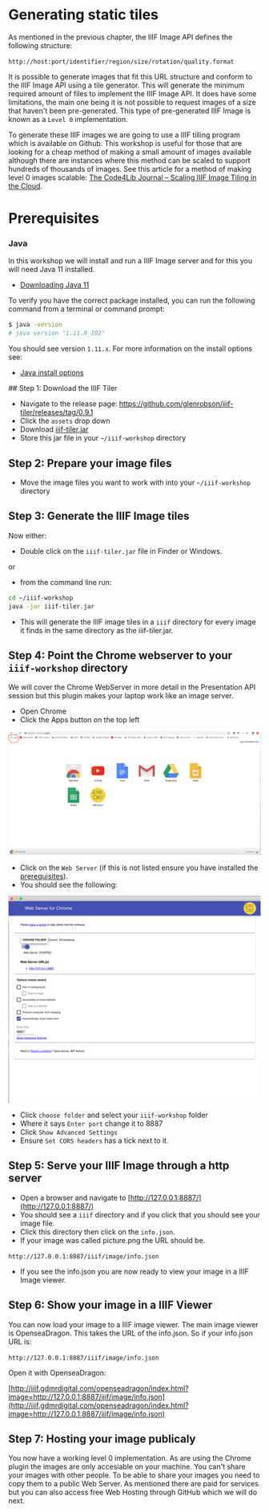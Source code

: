 # Generating static tiles

As mentioned in the previous chapter, the IIIF Image API defines the following structure:

`http://host:port/identifier/region/size/rotation/quality.format`

It is possible to generate images that fit this URL structure and conform to the IIIF Image API using a tile generator. This will generate the minimum required amount of files to implement the IIIF Image API. It does have some limitations, the main one being it is not possible to request images of a size that haven't been pre-generated. This type of pre-generated IIIF Image is known as a `Level 0` implementation. 

To generate these IIIF images we are going to use a IIIF tilling program which is available on Github. This workshop is useful for those that are looking for a cheap method of making a small amount of images available although there are instances where this method can be scaled to support hundreds of thousands of images. See this article for a method of making level 0 images scalable: [The Code4Lib Journal – Scaling IIIF Image Tiling in the Cloud](https://journal.code4lib.org/articles/14933).

# Prerequisites

### Java

In this workshop we will install and run a IIIF Image server and for this you will need Java 11 installed.

 - [Downloading Java 11](https://www.oracle.com/technetwork/java/javase/downloads/jdk11-downloads-5066655.html)

To verify you have the correct package installed, you can run the following command from a terminal or command prompt:

```sh
$ java -version
# java version "1.11.0_102"
```

You should see version `1.11.x`. For more information on the install options see:

 - [Java install options](https://java.com/en/download/help/download_options.xml)

## Step 1: Download the IIIF Tiler

 * Navigate to the release page: https://github.com/glenrobson/iiif-tiler/releases/tag/0.9.1
 * Click the `assets` drop down
 * Download [iiif-tiler.jar](https://github.com/glenrobson/iiif-tiler/releases/download/0.9.1/iiif-tiler.jar)
 * Store this jar file in your `~/iiif-workshop` directory

## Step 2: Prepare your image files
 * Move the image files you want to work with into your `~/iiif-workshop` directory

## Step 3: Generate the IIIF Image tiles

Now either:
 * Double click on the `iiif-tiler.jar` file in Finder or Windows.

or 

 * from the command line run:

```sh
cd ~/iiif-workshop
java -jar iiif-tiler.jar
```
 * This will generate the IIIF image tiles in a `iiif` directory for every image it finds in the same directory as the iiif-tiler.jar.

## Step 4: Point the Chrome webserver to your `iiif-workshop` directory
We will cover the Chrome WebServer in more detail in the Presentation API session but this plugin makes your laptop work like an image server. 

 * Open Chrome
 * Click the Apps button on the top left

![image](chrome/chrome_apps.png) 

 * Click on the `Web Server` (if this is not listed ensure you have installed the [prerequisites](../prerequisites.md)).
 * You should see the following:

![image](chrome/chrome_web_server.png) 

 * Click `choose folder` and select your `iiif-workshop` folder
 * Where it says `Enter port` change it to 8887
 * Click `Show Advanced Settings`
 * Ensure `Set CORS headers` has a tick next to it. 

## Step 5: Serve your IIIF Image through a http server

 * Open a browser and navigate to [http://127.0.0.1:8887/](http://127.0.0.1:8887/)
 * You should see a `iiif` directory and if you click that you should see your image file. 
 * Click this directory then click on the `info.json`.
 * If your image was called picture.png the URL should be.

`http://127.0.0.1:8887/iiif/image/info.json`

 * If you see the info.json you are now ready to view your image in a IIIF Image viewer.

## Step 6: Show your image in a IIIF Viewer

You can now load your image to a IIIF image viewer. The main image viewer is OpenseaDragon. This takes the URL of the info.json. So if your info.json URL is:

```http://127.0.0.1:8887/iiif/image/info.json```

Open it with OpenseaDragon:

[http://iiif.gdmrdigital.com/openseadragon/index.html?image=http://127.0.0.1:8887/iiif/image/info.json](http://iiif.gdmrdigital.com/openseadragon/index.html?image=http://127.0.0.1:8887/iiif/image/info.json)

## Step 7: Hosting your image publicaly 

You now have a working level 0 implementation. As are using the Chrome plugin the images are only accesiable on your machine. You can't share your images with other people. To be able to share your images you need to copy them to a public Web Server. As mentioned there are paid for services but you can also access free Web Hosting through GitHub which we will do next.

